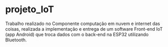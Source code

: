 # projeto_IoT

Trabalho realizado no Componente computação em nuvem e internet das coisas, 
realizada a implementação e entrega de um software Front-end IoT (app Android) que troca dados com o back-end na ESP32 utilizando Bluetooth.
